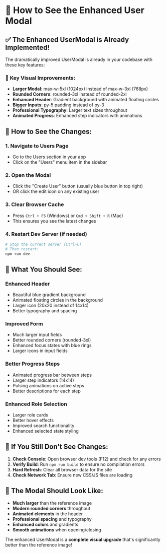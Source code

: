 # 🎯 How to See the Enhanced User Modal

## ✅ The Enhanced UserModal is Already Implemented!

The dramatically improved UserModal is already in your codebase with these key features:

### 🚀 **Key Visual Improvements:**
- **Larger Modal**: max-w-5xl (1024px) instead of max-w-3xl (768px)
- **Rounded Corners**: rounded-3xl instead of rounded-2xl
- **Enhanced Header**: Gradient background with animated floating circles
- **Bigger Inputs**: py-5 padding instead of py-3
- **Professional Typography**: Larger text sizes throughout
- **Animated Progress**: Enhanced step indicators with animations

## 📍 **How to See the Changes:**

### 1. **Navigate to Users Page**
- Go to the Users section in your app
- Click on the "Users" menu item in the sidebar

### 2. **Open the Modal**
- Click the "Create User" button (usually blue button in top right)
- OR click the edit icon on any existing user

### 3. **Clear Browser Cache**
- Press `Ctrl + F5` (Windows) or `Cmd + Shift + R` (Mac)
- This ensures you see the latest changes

### 4. **Restart Dev Server** (if needed)
```bash
# Stop the current server (Ctrl+C)
# Then restart:
npm run dev
```

## 🎨 **What You Should See:**

### **Enhanced Header**
- Beautiful blue gradient background
- Animated floating circles in the background
- Larger icon (20x20 instead of 14x14)
- Better typography and spacing

### **Improved Form**
- Much larger input fields
- Better rounded corners (rounded-3xl)
- Enhanced focus states with blue rings
- Larger icons in input fields

### **Better Progress Steps**
- Animated progress bar between steps
- Larger step indicators (14x14)
- Pulsing animations on active steps
- Better descriptions for each step

### **Enhanced Role Selection**
- Larger role cards
- Better hover effects
- Improved search functionality
- Enhanced selected state styling

## 🔧 **If You Still Don't See Changes:**

1. **Check Console**: Open browser dev tools (F12) and check for any errors
2. **Verify Build**: Run `npm run build` to ensure no compilation errors
3. **Hard Refresh**: Clear all browser data for the site
4. **Check Network Tab**: Ensure new CSS/JS files are loading

## 📱 **The Modal Should Look Like:**
- **Much larger** than the reference image
- **Modern rounded corners** throughout
- **Animated elements** in the header
- **Professional spacing** and typography
- **Enhanced colors** and gradients
- **Smooth animations** when opening/closing

The enhanced UserModal is a **complete visual upgrade** that's significantly better than the reference image!